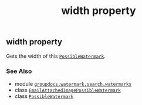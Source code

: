 ﻿---
title: width property
second_title: GroupDocs.Watermark for Python via .NET API References
description: 
type: docs
url: /python-net/groupdocs.watermark.search.watermarks/emailattachedimagepossiblewatermark/width/
is_root: false
weight: 110
---

## width property


Gets the width of this [`PossibleWatermark`](/watermark/python-net/groupdocs.watermark.search/possiblewatermark).

### See Also
* module [`groupdocs.watermark.search.watermarks`](../../)
* class [`EmailAttachedImagePossibleWatermark`](/watermark/python-net/groupdocs.watermark.search.watermarks/emailattachedimagepossiblewatermark)
* class [`PossibleWatermark`](/watermark/python-net/groupdocs.watermark.search/possiblewatermark)
